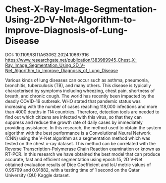 # Chest-X-Ray-Image-Segmentation-Using-2D-V-Net-Algorithm-to-Improve-Diagnosis-of-Lung-Disease
DOI: 10.1109/ISITIA63062.2024.10667916
https://www.researchgate.net/publication/383989945_Chest_X-Ray_Image_Segmentation_Using_2D_V-Net_Algorithm_to_Improve_Diagnosis_of_Lung_Disease

Various kinds of lung diseases can occur such as asthma, pneumonia, bronchitis, tuberculosis (TB), and many others. This disease is typically characterised by symptoms including wheezing, chest pain, shortness of breath, and chronic cough. The world has recently been impacted by the deadly COVID-19 outbreak. WHO stated that pandemic status was increasing with the number of cases reaching 118,000 infections and more than 4000 deaths in 114 countries. Therefore, detection tools are needed to find out which citizens are infected with this virus, so that they can suppress and reduce the growth rate of daily cases by immediately providing assistance. In this research, the method used to obtain the system algorithm with the best performance is a Convolutional Neural Network (CNN) using the V-Net algorithm as a segmentation method which was tested on the chest x-ray dataset. This method can be correlated with the Reverse Transcription-Polymerase Chain Reaction examination or known as RT-PCR. In this research we have obtained the best model that can produce accurate, fast and efficient segmentation using epoch 15, 2D V-Net obtained evaluation results of Dice Coefficient and IoU metric values of 0.95769 and 0.91882, with a testing time of 1 second on the Qatar University (QU) Kaggle dataset.
